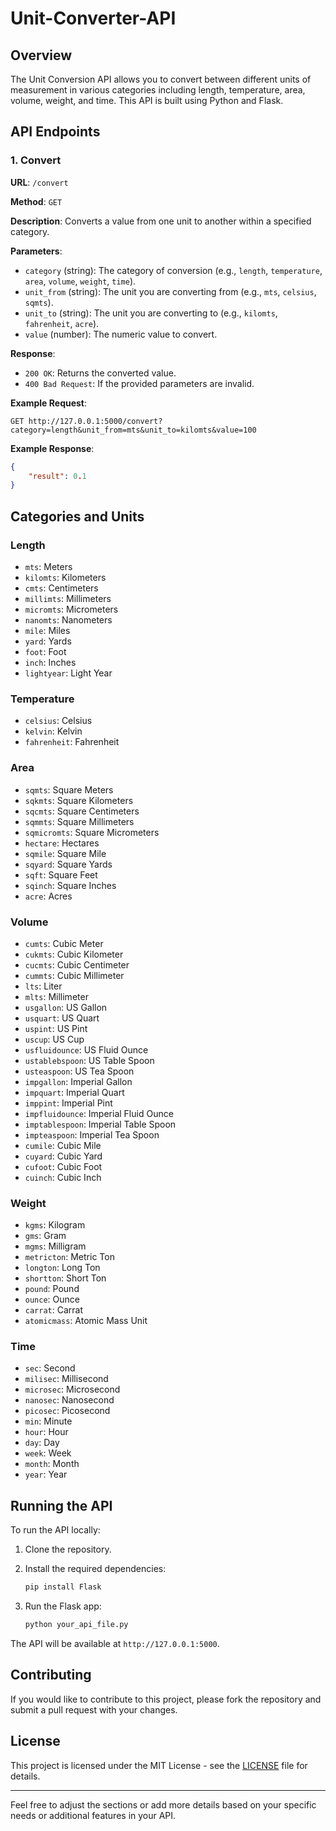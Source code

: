 # Unit-Converter-API

## Overview

The Unit Conversion API allows you to convert between different units of measurement in various categories including length, temperature, area, volume, weight, and time. This API is built using Python and Flask.

## API Endpoints

### 1. Convert

**URL**: `/convert`

**Method**: `GET`

**Description**: Converts a value from one unit to another within a specified category.

**Parameters**:

- `category` (string): The category of conversion (e.g., `length`, `temperature`, `area`, `volume`, `weight`, `time`).
- `unit_from` (string): The unit you are converting from (e.g., `mts`, `celsius`, `sqmts`).
- `unit_to` (string): The unit you are converting to (e.g., `kilomts`, `fahrenheit`, `acre`).
- `value` (number): The numeric value to convert.

**Response**:

- `200 OK`: Returns the converted value.
- `400 Bad Request`: If the provided parameters are invalid.

**Example Request**:

```
GET http://127.0.0.1:5000/convert?category=length&unit_from=mts&unit_to=kilomts&value=100
```

**Example Response**:

```json
{
    "result": 0.1
}
```

## Categories and Units

### Length
- `mts`: Meters
- `kilomts`: Kilometers
- `cmts`: Centimeters
- `millimts`: Millimeters
- `micromts`: Micrometers
- `nanomts`: Nanometers
- `mile`: Miles
- `yard`: Yards
- `foot`: Foot
- `inch`: Inches
- `lightyear`: Light Year

### Temperature
- `celsius`: Celsius
- `kelvin`: Kelvin
- `fahrenheit`: Fahrenheit

### Area
- `sqmts`: Square Meters
- `sqkmts`: Square Kilometers
- `sqcmts`: Square Centimeters
- `sqmmts`: Square Millimeters
- `sqmicromts`: Square Micrometers
- `hectare`: Hectares
- `sqmile`: Square Mile
- `sqyard`: Square Yards
- `sqft`: Square Feet
- `sqinch`: Square Inches
- `acre`: Acres

### Volume
- `cumts`: Cubic Meter
- `cukmts`: Cubic Kilometer
- `cucmts`: Cubic Centimeter
- `cummts`: Cubic Millimeter
- `lts`: Liter
- `mlts`: Millimeter
- `usgallon`: US Gallon
- `usquart`: US Quart
- `uspint`: US Pint
- `uscup`: US Cup
- `usfluidounce`: US Fluid Ounce
- `ustablebspoon`: US Table Spoon
- `usteaspoon`: US Tea Spoon
- `impgallon`: Imperial Gallon
- `impquart`: Imperial Quart
- `imppint`: Imperial Pint
- `impfluidounce`: Imperial Fluid Ounce
- `imptablespoon`: Imperial Table Spoon
- `impteaspoon`: Imperial Tea Spoon
- `cumile`: Cubic Mile
- `cuyard`: Cubic Yard
- `cufoot`: Cubic Foot
- `cuinch`: Cubic Inch

### Weight
- `kgms`: Kilogram
- `gms`: Gram
- `mgms`: Milligram
- `metricton`: Metric Ton
- `longton`: Long Ton
- `shortton`: Short Ton
- `pound`: Pound
- `ounce`: Ounce
- `carrat`: Carrat
- `atomicmass`: Atomic Mass Unit

### Time
- `sec`: Second
- `milisec`: Millisecond
- `microsec`: Microsecond
- `nanosec`: Nanosecond
- `picosec`: Picosecond
- `min`: Minute
- `hour`: Hour
- `day`: Day
- `week`: Week
- `month`: Month
- `year`: Year

## Running the API

To run the API locally:

1. Clone the repository.
2. Install the required dependencies:

    ```bash
    pip install Flask
    ```

3. Run the Flask app:

    ```bash
    python your_api_file.py
    ```

The API will be available at `http://127.0.0.1:5000`.

## Contributing

If you would like to contribute to this project, please fork the repository and submit a pull request with your changes.

## License

This project is licensed under the MIT License - see the [LICENSE](LICENSE) file for details.

---

Feel free to adjust the sections or add more details based on your specific needs or additional features in your API.
